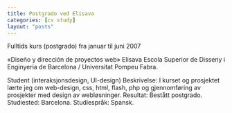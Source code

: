 ```yaml
---
title: Postgrado ved Elisava
categories: [cv study]
layout: "posts"
---
```


Fulltids kurs (postgrado) fra januar til juni 2007

«Diseño y dirección de proyectos web»
Elisava Escola Superior de Disseny i Enginyeria de Barcelona / Universitat Pompeu Fabra.

Student (interaksjonsdesign, UI-design)
Beskrivelse: I kurset og prosjektet lærte jeg om web-design, css, html, flash, php og gjennomføring av prosjekter med design av webløsninger.
Resultat: Bestått postgrado.
Studiested: Barcelona.
Studiespråk: Spansk.
